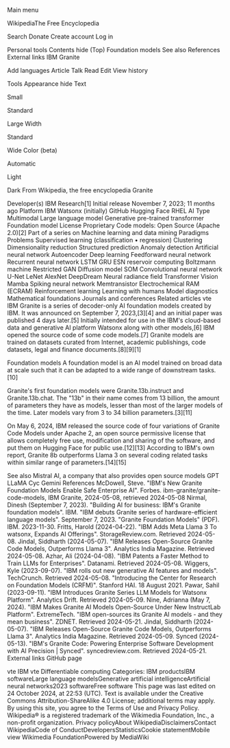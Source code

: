 
Main menu
 
WikipediaThe Free Encyclopedia

Search
Donate
Create account
Log in

Personal tools
Contents  hide
(Top)
Foundation models
See also
References
External links
IBM Granite

Add languages
Article
Talk
Read
Edit
View history

Tools
Appearance  hide
Text

Small

Standard

Large
Width

Standard

Wide
Color (beta)

Automatic

Light

Dark
From Wikipedia, the free encyclopedia
Granite

Developer(s)	IBM Research[1]
Initial release	November 7, 2023; 11 months ago
Platform	IBM Watsonx (initially)
GitHub
Hugging Face
RHEL AI
Type	
Multimodal
Large language model
Generative pre-trained transformer
Foundation model
License	Proprietary
Code models: Open Source (Apache 2.0)[2]
Part of a series on
Machine learning
and data mining
Paradigms
Problems
Supervised learning
(classification • regression)
Clustering
Dimensionality reduction
Structured prediction
Anomaly detection
Artificial neural network
Autoencoder Deep learning Feedforward neural network Recurrent neural network LSTM GRU ESN reservoir computing Boltzmann machine Restricted GAN Diffusion model SOM Convolutional neural network U-Net LeNet AlexNet DeepDream Neural radiance field Transformer Vision Mamba Spiking neural network Memtransistor Electrochemical RAM (ECRAM)
Reinforcement learning
Learning with humans
Model diagnostics
Mathematical foundations
Journals and conferences
Related articles
vte
IBM Granite is a series of decoder-only AI foundation models created by IBM. It was announced on September 7, 2023,[3][4] and an initial paper was published 4 days later.[5] Initially intended for use in the IBM's cloud-based data and generative AI platform Watsonx along with other models,[6] IBM opened the source code of some code models.[7] Granite models are trained on datasets curated from Internet, academic publishings, code datasets, legal and finance documents.[8][9][1]

Foundation models
A foundation model is an AI model trained on broad data at scale such that it can be adapted to a wide range of downstream tasks.[10]

Granite's first foundation models were Granite.13b.instruct and Granite.13b.chat. The "13b" in their name comes from 13 billion, the amount of parameters they have as models, lesser than most of the larger models of the time. Later models vary from 3 to 34 billion parameters.[3][11]

On May 6, 2024, IBM released the source code of four variations of Granite Code Models under Apache 2, an open source permissive license that allows completely free use, modification and sharing of the software, and put them on Hugging Face for public use.[12][13] According to IBM's own report, Granite 8b outperforms Llama 3 on several coding related tasks within similar range of parameters.[14][15]

See also
Mistral AI, a company that also provides open source models
GPT
LLaMA
Cyc
Gemini
References
 McDowell, Steve. "IBM's New Granite Foundation Models Enable Safe Enterprise AI". Forbes.
 ibm-granite/granite-code-models, IBM Granite, 2024-05-08, retrieved 2024-05-08
 Nirmal, Dinesh (September 7, 2023). "Building AI for business: IBM's Granite foundation models". IBM.
 "IBM debuts Granite series of hardware-efficient language models". September 7, 2023.
 "Granite Foundation Models" (PDF). IBM. 2023-11-30.
 Fritts, Harold (2024-04-22). "IBM Adds Meta Llama 3 To watsonx, Expands AI Offerings". StorageReview.com. Retrieved 2024-05-08.
 Jindal, Siddharth (2024-05-07). "IBM Releases Open-Source Granite Code Models, Outperforms Llama 3". Analytics India Magazine. Retrieved 2024-05-08.
 Azhar, Ali (2024-04-08). "IBM Patents a Faster Method to Train LLMs for Enterprises". Datanami. Retrieved 2024-05-08.
 Wiggers, Kyle (2023-09-07). "IBM rolls out new generative AI features and models". TechCrunch. Retrieved 2024-05-08.
 "Introducing the Center for Research on Foundation Models (CRFM)". Stanford HAI. 18 August 2021.
 Pawar, Sahil (2023-09-11). "IBM Introduces Granite Series LLM Models for Watsonx Platform". Analytics Drift. Retrieved 2024-05-09.
 Nine, Adrianna (May 7, 2024). "IBM Makes Granite AI Models Open-Source Under New InstructLab Platform". ExtremeTech.
 "IBM open-sources its Granite AI models - and they mean business". ZDNET. Retrieved 2024-05-21.
 Jindal, Siddharth (2024-05-07). "IBM Releases Open-Source Granite Code Models, Outperforms Llama 3". Analytics India Magazine. Retrieved 2024-05-09.
 Synced (2024-05-13). "IBM's Granite Code: Powering Enterprise Software Development with AI Precision | Synced". syncedreview.com. Retrieved 2024-05-21.
External links
GitHub page


vte
IBM
vte
Differentiable computing
Categories: IBM productsIBM softwareLarge language modelsGenerative artificial intelligenceArtificial neural networks2023 softwareFree software
This page was last edited on 24 October 2024, at 22:53 (UTC).
Text is available under the Creative Commons Attribution-ShareAlike 4.0 License; additional terms may apply. By using this site, you agree to the Terms of Use and Privacy Policy. Wikipedia® is a registered trademark of the Wikimedia Foundation, Inc., a non-profit organization.
Privacy policyAbout WikipediaDisclaimersContact WikipediaCode of ConductDevelopersStatisticsCookie statementMobile view
Wikimedia FoundationPowered by MediaWiki

